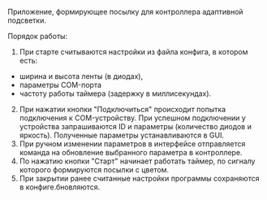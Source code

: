 Приложение, формирующее посылку для контроллера адаптивной подсветки.

Порядок работы:
1) При старте считываются настройки из файла конфига, в котором есть: 
- ширина и высота ленты (в диодах),
- параметры COM-порта
- частоту работы таймера (задержку в миллисекундах).
2) При нажатии кнопки "Подключиться" происходит попытка подключения к COM-устройству. При успешном подключении у устройства запрашиваются ID и параметры (количество диодов и яркость). Полученные параметры устанавливаются в GUI.
3) При ручном изменении параметров в интерфейсе отправляется команда на обновление выбранного параметра в контроллере.
4) По нажатию кнопки "Старт" начинает работать таймер, по сигналу которого формируются посылки с цветом.
5) При закрытии ранее считанные настройки программы сохраняются в конфиге.бновляются.
